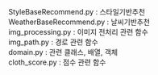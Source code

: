 StyleBaseRecommend.py : 스타일기반추천  
WeatherBaseRecommend.py : 날씨기반추천  
img_processing.py : 이미지 전처리 관련 함수  
img_path.py : 경로 관련 함수  
domain.py : 관련 클래스, 배열, 객체  
cloth_score.py : 점수 관련 함수  
